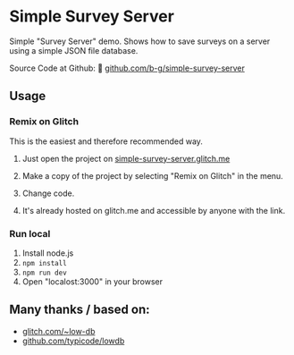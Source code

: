 Simple Survey Server
====================

Simple "Survey Server" demo. Shows how to save surveys on a server using a simple JSON file database.

Source Code at Github:
👀 [github.com/b-g/simple-survey-server](https://github.com/b-g/simple-survey-server)


## Usage

### Remix on Glitch

This is the easiest and therefore recommended way.

1. Just open the project on [simple-survey-server.glitch.me](https://simple-survey-server.glitch.me)

2. Make a copy of the project by selecting "Remix on Glitch" in the menu.

3. Change code.

4. It's already hosted on glitch.me and accessible by anyone with the link.


### Run local

1. Install node.js
2. `npm install`
3. `npm run dev`
4. Open "localost:3000" in your browser


## Many thanks / based on:

- [glitch.com/~low-db](https://glitch.com/~low-db)
- [github.com/typicode/lowdb](https://github.com/typicode/lowdb)
